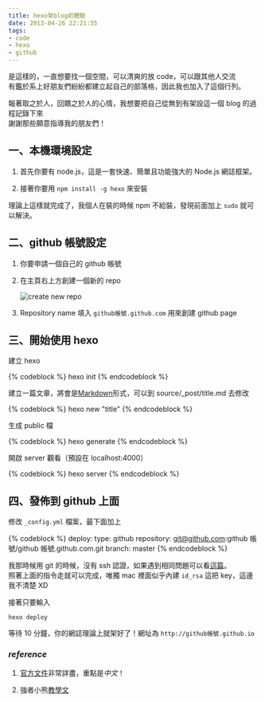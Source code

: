 ```yaml
---
title: hexo架blog初體驗
date: 2013-04-26 22:21:55
tags:
- code
- hexo
- github
---
```


是這樣的，一直想要找一個空間，可以清爽的放 code，可以跟其他人交流  
有鑑於系上好朋友們紛紛都建立起自己的部落格，因此我也加入了這個行列。

報著取之於人，回饋之於人的心情，我想要把自己從無到有架設這一個 blog 的過程記錄下來  
謝謝那些願意指導我的朋友們！

<!-- more -->

## 一、本機環境設定

1.  首先你要有 node.js，這是一套快速、簡單且功能強大的 Node.js 網誌框架。

2.  接著你要用 `npm install -g hexo` 來安裝

理論上這樣就完成了，我個人在裝的時候 npm 不給裝，發現前面加上 `sudo` 就可以解決。

## 二、github 帳號設定

1.  你要申請一個自己的 github 帳號

2.  在主頁右上方創建一個新的 repo

    ![create new repo](http://i.imgur.com/6mFqQlc.png 'new repo')

3.  Repository name 填入 `github帳號.github.com` 用來創建 github page

## 三、開始使用 hexo

建立 hexo

{% codeblock %}
hexo init
{% endcodeblock %}

建立一篇文章，將會是[Markdown](http://markdown.tw)形式，可以到 source/\_post/title.md 去修改

{% codeblock %}
hexo new "title"
{% endcodeblock %}

生成 public 檔

{% codeblock %}
hexo generate
{% endcodeblock %}

開啟 server 觀看（預設在 localhost:4000）

{% codeblock %}
hexo server
{% endcodeblock %}

## 四、發佈到 github 上面

修改 `_config.yml` 檔案，最下面加上

{% codeblock %}
deploy:
type: github
repository: git@github.com:github 帳號/github 帳號.github.com.git
branch: master
{% endcodeblock %}

我那時候用 git 的時候，沒有 ssh 認證，如果遇到相同問題可以看[這篇](https://help.github.com/articles/generating-ssh-keys)。  
照著上面的指令走就可以完成，唯獨 mac 裡面似乎內建 `id_rsa` 這把 key，這邊我不清楚 XD

接著只要輸入

```
hexo deploy
```

等待 10 分鐘，你的網誌理論上就架好了！網址為 `http://github帳號.github.io`

### _reference_

1.  [官方文件](http://zespia.tw/hexo/zh-TW/)非常詳盡，重點是*中文*！

2.  強者小熊[教學文](http://eva0919.github.io/2013/04/21/%E4%BD%BF%E7%94%A8hexo%E4%BB%A5%E5%8F%8Agithub-page%E5%BB%BA%E7%AB%8B%E8%87%AA%E5%B7%B1%E7%9A%84%E9%83%A8%E8%90%BD%E6%A0%BC/)
